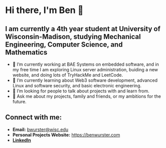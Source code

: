 <!--
**BWurster/BWurster** is a ✨ _special_ ✨ repository because its `README.md` (this file) appears on your GitHub profile.
-->

# Hi there, I'm Ben 👋

## I am currently a 4th year student at University of Wisconsin-Madison, studying Mechanical Engineering, Computer Science, and Mathematics
- 🔭 I’m currently working at BAE Systems on embedded software, and in my free time I am exploring Linux server administration, buiding a new website, and doing lots of TryHackMe and LeetCode.
- 🌱 I’m currently learning about Web3 software development, advanced Linux and software security, and basic electronic engineering.
- 🤔 I’m looking for people to talk about projects with and learn from.
- 💬 Ask me about my projects, family and friends, or my ambitions for the future.

## Connect with me:
- **Email:** <bwurster@wisc.edu>
- **Personal Projects Website:** <https://benwurster.com>
- **[LinkedIn](https://www.linkedin.com/in/benjamin-wurster/)**
